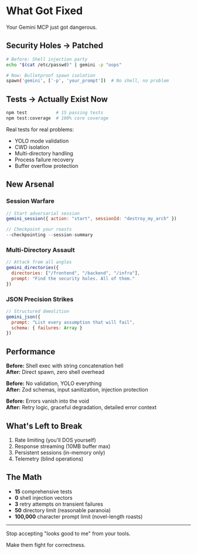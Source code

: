 # What Got Fixed

Your Gemini MCP just got dangerous.

## Security Holes → Patched

```bash
# Before: Shell injection party
echo "$(cat /etc/passwd)" | gemini -p "oops"

# Now: Bulletproof spawn isolation
spawn('gemini', ['-p', 'your_prompt'])  # No shell, no problem
```

## Tests → Actually Exist Now

```bash
npm test           # 15 passing tests
npm test:coverage  # 100% core coverage
```

Real tests for real problems:
- YOLO mode validation
- CWD isolation 
- Multi-directory handling
- Process failure recovery
- Buffer overflow protection

## New Arsenal

### Session Warfare
```javascript
// Start adversarial session
gemini_session({ action: "start", sessionId: "destroy_my_arch" })

// Checkpoint your roasts
--checkpointing --session-summary
```

### Multi-Directory Assault
```javascript  
// Attack from all angles
gemini_directories({
  directories: ["/frontend", "/backend", "/infra"],
  prompt: "Find the security holes. All of them."
})
```

### JSON Precision Strikes
```javascript
// Structured demolition
gemini_json({
  prompt: "List every assumption that will fail",
  schema: { failures: Array }
})
```

## Performance

**Before:** Shell exec with string concatenation hell  
**After:** Direct spawn, zero shell overhead

**Before:** No validation, YOLO everything  
**After:** Zod schemas, input sanitization, injection protection

**Before:** Errors vanish into the void  
**After:** Retry logic, graceful degradation, detailed error context

## What's Left to Break

1. Rate limiting (you'll DOS yourself)
2. Response streaming (10MB buffer max)
3. Persistent sessions (in-memory only)
4. Telemetry (blind operations)

## The Math

- **15** comprehensive tests
- **0** shell injection vectors
- **3** retry attempts on transient failures
- **50** directory limit (reasonable paranoia)
- **100,000** character prompt limit (novel-length roasts)

---

Stop accepting "looks good to me" from your tools.

Make them fight for correctness.